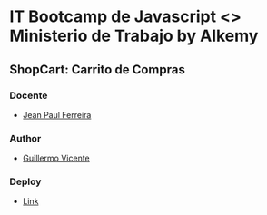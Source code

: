 # IT Bootcamp de Javascript <> Ministerio de Trabajo by Alkemy

## ShopCart: Carrito de Compras

### Docente

- [Jean Paul Ferreira](https://github.com/jepafe)

### Author

- [Guillermo Vicente](https://github.com/gvicenteprieto)

### Deploy

- [Link](https://shop-cart-alkemy.vercel.app/)
